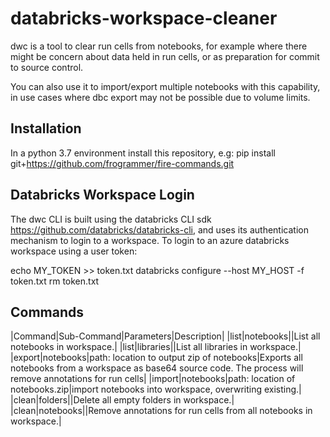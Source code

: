 # databricks-workspace-cleaner

dwc is a tool to clear run cells from notebooks, for example where there might be concern about data held in run cells, or as preparation for commit to source control.

You can also use it to import/export multiple notebooks with this capability, in use cases where dbc export may not be possible due to volume limits.

## Installation

In a python 3.7 environment install this repository, e.g:
pip install git+https://github.com/frogrammer/fire-commands.git

## Databricks Workspace Login

The dwc CLI is built using the databricks CLI sdk https://github.com/databricks/databricks-cli, and uses its authentication mechanism to login to a workspace.
To login to an azure databricks workspace using a user token:

echo MY_TOKEN >> token.txt
databricks configure --host MY_HOST -f token.txt
rm token.txt 

## Commands
|Command|Sub-Command|Parameters|Description|
|list|notebooks||List all notebooks in workspace.|
|list|libraries||List all libraries in workspace.|
|export|notebooks|path: location to output zip of notebooks|Exports all notebooks from a workspace as base64 source code. The process will remove annotations for run cells|
|import|notebooks|path: location of notebooks.zip|import notebooks into workspace, overwriting existing.|
|clean|folders||Delete all empty folders in workspace.|
|clean|notebooks||Remove annotations for run cells from all notebooks in workspace.|